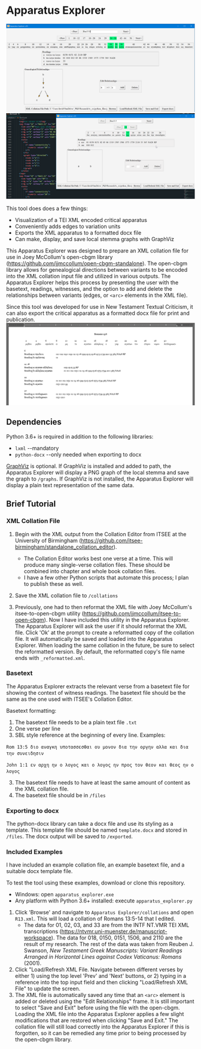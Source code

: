 # Apparatus Explorer
![screenshot](images/screenshot.png)
![demonstration gif](images/demonstration_v.05.gif)

This tool does does a few things:
* Visualization of a TEI XML encoded critical apparatus
* Conveniently adds edges to variation units
* Exports the XML apparatus to a formatted docx file
* Can make, display, and save local stemma graphs with GraphViz

This Apparatus Explorer was designed to prepare an XML collation file for use in Joey McCollum's open-cbgm library (https://github.com/jjmccollum/open-cbgm-standalone). The open-cbgm library allows for genealogical directions between variants to be encoded into the XML collation input file and utilized in various outputs. The Apparatus Explorer helps this process by presenting the user with the basetext, readings, witnesses, and the option to add and delete the relationships between variants (edges, or `<arc>` elements in the XML file).

Since this tool was developed for use in New Testament Textual Criticism, it can also export the critical apparatus as a formatted docx file for print and publication.
![docx output](images/docx_output.png)

## Dependencies

Python 3.6+ is required in addition to the following libraries:
- `lxml` --mandatory
- `python-docx` --only needed when exporting to docx

[GraphViz](https://graphviz.org/) is optional. If GraphViz is installed and added to path, the Apparatus Explorer will display a PNG graph of the local stemma and save the graph to `/graphs`. If GraphViz is not installed, the Apparatus Explorer will display a plain text representation of the same data.

## Brief Tutorial
### XML Collation File

1. Begin with the XML output from the Collation Editor from ITSEE at the University of Birmingham (https://github.com/itsee-birmingham/standalone_collation_editor).
    - The Collation Editor works best one verse at a time. This will produce many single-verse collation files. These should be combined into chapter and whole book collation files.
    - I have a few other Python scripts that automate this process; I plan to publish these as well.

2. Save the XML collation file to `/collations`

3. Previously, one had to then reformat the XML file with Joey McCollum's itsee-to-open-cbgm utility (https://github.com/jjmccollum/itsee-to-open-cbgm). Now I have included this utility in the Apparatus Explorer. The Apparatus Explorer will ask the user if it should reformat the XML file. Click 'Ok' at the prompt to create a reformatted copy of the collation file. It will automatically be saved and loaded into the Apparatus Explorer. When loading the same collation in the future, be sure to select the reformatted version. By default, the reformatted copy's file name ends with `_reformatted.xml`.

### Basetext
The Apparatus Explorer extracts the relevant verse from a basetext file for showing the context of witness readings. The basetext file should be the same as the one used with ITSEE's Collation Editor.

Basetext formatting:
1. The basetext file needs to be a plain text file `.txt`
2. One verse per line
3. SBL style reference at the beginning of every line. Examples:

`Rom 13:5 διο αναγκη υποτασσεσθαι ου μονον δια την οργην αλλα και δια την συνειδησιν`

`John 1:1 εν αρχη ην ο λογος και ο λογος ην προς τον θεον και θεος ην ο λογος`

3. The basetext file needs to have at least the same amount of content as the XML collation file.
4. The basetext file should be in `/files`

### Exporting to docx
The python-docx library can take a docx file and use its styling as a template. This template file should be named `template.docx` and stored in `/files`. The docx output will be saved to `/exported`.

### Included Examples
I have included an example collation file, an example basetext file, and a suitable docx template file. 

To test the tool using these examples, download or clone this repository.
- Windows: open `apparatus_explorer.exe`
- Any platform with Python 3.6+ installed: execute `apparatus_explorer.py`
1. Click 'Browse' and navigate to `Apparatus Explorer/collations` and open `R13.xml`. This will load a collation of Romans 13:5-14 that I edited.
    - The data for 01, 02, 03, and 33 are from the INTF NT.VMR TEI XML transcriptions (https://ntvmr.uni-muenster.de/manuscript-workspace). The data for 018, 0150, 0151, 1506, and 2110 are the result of my research. The rest of the data was taken from Reuben J. Swanson, _New Testament Greek Manuscripts: Variant Readings Arranged in Horizontal Lines against Codex Vaticanus: Romans_ (2001).
2. Click "Load/Refresh XML File. Navigate between different verses by either 1) using the top level 'Prev' and 'Next' buttons, or 2) typing in a reference into the top input field and then clicking "Load/Refresh XML File" to update the screen.
3. The XML file is automatically saved any time that an `<arc>` element is added or deleted using the "Edit Relationships" frame. It is still important to select "Save and Exit" before using the file with the open-cbgm. Loading the XML file into the Apparatus Explorer applies a few slight modifications that are restored when clicking "Save and Exit." The collation file will still load correctly into the Apparatus Explorer if this is forgotten, so it can be remedied any time prior to being processed by the open-cbgm library.